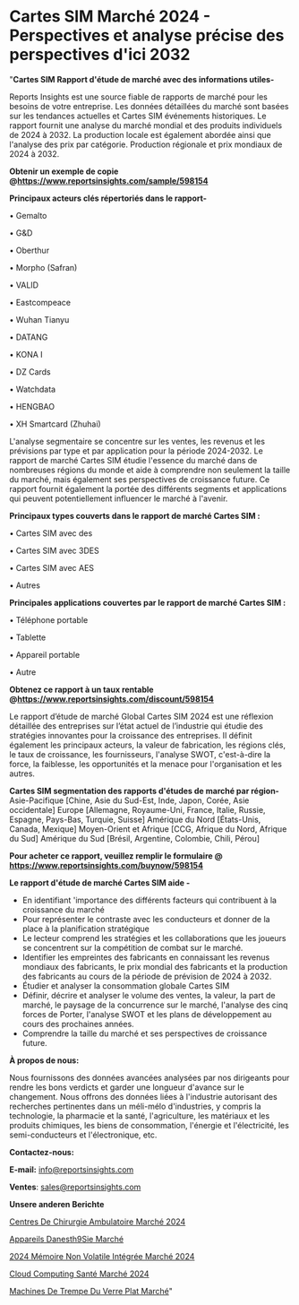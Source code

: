 # Cartes SIM Marché 2024 - Perspectives et analyse précise des perspectives d'ici 2032

"<strong>Cartes SIM Rapport d'étude de marché avec des informations utiles-</strong>

Reports Insights est une source fiable de rapports de marché pour les besoins de votre entreprise. Les données détaillées du marché sont basées sur les tendances actuelles et Cartes SIM événements historiques. Le rapport fournit une analyse du marché mondial et des produits individuels de 2024 à 2032. La production locale est également abordée ainsi que l'analyse des prix par catégorie. Production régionale et prix mondiaux de 2024 à 2032.

<strong><b>Obtenir un exemple de copie @</b></strong><a href=https://www.reportsinsights.com/sample/598154><strong><b>https://www.reportsinsights.com/sample/598154</b></strong></a>

<b>Principaux acteurs clés répertoriés dans le rapport-</b>

<b> </b>• Gemalto

• G&D

• Oberthur

• Morpho (Safran)

• VALID

• Eastcompeace

• Wuhan Tianyu

• DATANG

• KONA I

• DZ Cards

• Watchdata

• HENGBAO

• XH Smartcard (Zhuhai)

L'analyse segmentaire se concentre sur les ventes, les revenus et les prévisions par type et par application pour la période 2024-2032. Le rapport de marché Cartes SIM étudie l'essence du marché dans de nombreuses régions du monde et aide à comprendre non seulement la taille du marché, mais également ses perspectives de croissance future. Ce rapport fournit également la portée des différents segments et applications qui peuvent potentiellement influencer le marché à l'avenir.

<strong>Principaux types couverts dans le rapport de marché Cartes SIM :</strong>

• Cartes SIM avec des

• Cartes SIM avec 3DES

• Cartes SIM avec AES

• Autres

<strong>Principales applications couvertes par le rapport de marché Cartes SIM :</strong>

• Téléphone portable

• Tablette

• Appareil portable

• Autre

<strong><b>Obtenez ce rapport à un taux rentable @</b></strong><a href=https://www.reportsinsights.com/discount/598154><strong><b>https://www.reportsinsights.com/discount/598154</b></strong></a>

Le rapport d’étude de marché Global Cartes SIM 2024 est une réflexion détaillée des entreprises sur l’état actuel de l’industrie qui étudie des stratégies innovantes pour la croissance des entreprises. Il définit également les principaux acteurs, la valeur de fabrication, les régions clés, le taux de croissance, les fournisseurs, l'analyse SWOT, c'est-à-dire la force, la faiblesse, les opportunités et la menace pour l'organisation et les autres.

<strong>Cartes SIM segmentation des rapports d'études de marché par région-</strong>
Asie-Pacifique [Chine, Asie du Sud-Est, Inde, Japon, Corée, Asie occidentale]
Europe [Allemagne, Royaume-Uni, France, Italie, Russie, Espagne, Pays-Bas, Turquie, Suisse]
Amérique du Nord [États-Unis, Canada, Mexique]
Moyen-Orient et Afrique [CCG, Afrique du Nord, Afrique du Sud]
Amérique du Sud [Brésil, Argentine, Colombie, Chili, Pérou]

<strong>Pour acheter ce rapport, veuillez remplir le formulaire @   <a href=https://www.reportsinsights.com/buynow/598154>https://www.reportsinsights.com/buynow/598154</a></strong>

<strong>Le rapport d'étude de marché Cartes SIM aide -</strong>
<ul>
  <li>En identifiant 'importance des différents facteurs qui contribuent à la croissance du marché</li>
  <li>Pour représenter le contraste avec les conducteurs et donner de la place à la planification stratégique</li>
  <li>Le lecteur comprend les stratégies et les collaborations que les joueurs se concentrent sur la compétition de combat sur le marché.</li>
  <li>Identifier les empreintes des fabricants en connaissant les revenus mondiaux des fabricants, le prix mondial des fabricants et la production des fabricants au cours de la période de prévision de 2024 à 2032.</li>
  <li>Étudier et analyser la consommation globale Cartes SIM</li>
  <li>Définir, décrire et analyser le volume des ventes, la valeur, la part de marché, le paysage de la concurrence sur le marché, l'analyse des cinq forces de Porter, l'analyse SWOT et les plans de développement au cours des prochaines années.</li>
  <li>Comprendre la taille du marché et ses perspectives de croissance future.</li>
</ul>
<strong>À propos de nous:</strong>

Nous fournissons des données avancées analysées par nos dirigeants pour rendre les bons verdicts et garder une longueur d'avance sur le changement. Nous offrons des données liées à l'industrie autorisant des recherches pertinentes dans un méli-mélo d'industries, y compris la technologie, la pharmacie et la santé, l'agriculture, les matériaux et les produits chimiques, les biens de consommation, l'énergie et l'électricité, les semi-conducteurs et l'électronique, etc.

<strong>Contactez-nous:</strong>

<strong>E-mail:</strong> <a href=mailto:info@reportsinsights.com>info@reportsinsights.com</a>

<strong>Ventes</strong>: <a href=mailto:sales@reportsinsights.com>sales@reportsinsights.com</a>

<strong>Unsere anderen Berichte</strong>

<a href=https://www.linkedin.com/pulse/centres-de-chirurgie-ambulatoire-marchéperspectives-jwwdc/>Centres De Chirurgie Ambulatoire Marché 2024</a>

<a href=https://www.linkedin.com/pulse/appareils-danesth%C3%A9sie-march%C3%A9-analyse-des-9oyac/>Appareils Danesth9Sie Marché</a>

<a href=https://www.linkedin.com/pulse/2024-mémoire-non-volatile-intégrée-marché-partager-xr69c/>2024 Mémoire Non Volatile Intégrée Marché 2024</a>

<a href=https://www.linkedin.com/pulse/cloud-computing-santé-marchétendances-émergentes-9uscc/>Cloud Computing Santé Marché 2024</a>

<a href=https://www.linkedin.com/pulse/machines-de-trempe-du-verre-plat-march%C3%A9-analyse-qg2vc/>Machines De Trempe Du Verre Plat Marché</a>"
